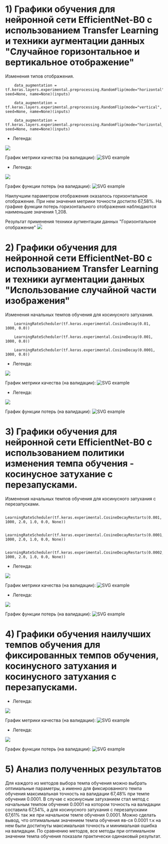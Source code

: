 # 1) Графики обучения для нейронной сети EfficientNet-B0 с использованием Transfer Learning и техники аугментации данных "Случайное горизонтальное и вертикальное отображение"
 Изменения типов отображения.
```
    data_augmentation = tf.keras.layers.experimental.preprocessing.RandomFlip(mode="horizontal", seed=None, name=None)(inputs)
```
```
    data_augmentation = tf.keras.layers.experimental.preprocessing.RandomFlip(mode="vertical", seed=None, name=None)(inputs)
```
```
    data_augmentation = tf.keras.layers.experimental.preprocessing.RandomFlip(mode="horizontal_and_vertical", seed=None, name=None)(inputs)
```
  - Легенда:

   ![](./Images/Flip_Acur.png)
  
   График метрики качества (на валидации):
   ![SVG example](./Images/epoch_categorical_accuracy_1.svg)

  - Легенда:

   ![](./Images/Flip_Loss.png)

  График функции потерь (на валидации):
   ![SVG example](./Images/epoch_loss_1.svg)

Наилучшим параметром отображения оказалось горизонтальное отображение. При нем значения метрики точности достигло 67,58%. На графике функции потерь горизонтального отображения наблюдаются наименьшие значения 1,208. 

Результат применения техники аугментации данных "Горизонтальное отображение"
![](./Images/img_horizontal.jpg)

# 2) Графики обучения для нейронной сети EfficientNet-B0 с использованием Transfer Learning и техники аугментации данных "Использование случайной части изображения" 
 Изменения начальных темпов обучения для косинусного затухания.
```
    LearningRateScheduler(tf.keras.experimental.CosineDecay(0.01, 1000, 0.0))
```
```
    LearningRateScheduler(tf.keras.experimental.CosineDecay(0.001, 1000, 0.0))
```
```
    LearningRateScheduler(tf.keras.experimental.CosineDecay(0.0001, 1000, 0.0))
```
  - Легенда:

   ![](./Images/Crop_Accur.png)
  
   График метрики качества (на валидации):
   ![SVG example](./Images/epoch_categorical_accuracy_2.svg)
   
   - Легенда:

   ![](./Images/Crop_Loss.png)

  График функции потерь (на валидации):
   ![SVG example](./Images/epoch_loss_2.svg)

# 3) Графики обучения для нейронной сети EfficientNet-B0 с использованием политики изменения темпа обучения - косинусное затухание с перезапусками.
 Изменения начальных темпов обучения для косинусного затухания с перезапусками.
```
    LearningRateScheduler(tf.keras.experimental.CosineDecayRestarts(0.001, 1000, 2.0, 1.0, 0.0, None))
```
```
    LearningRateScheduler(tf.keras.experimental.CosineDecayRestarts(0.0001, 1000, 2.0, 1.0, 0.0, None))
```
```
    LearningRateScheduler(tf.keras.experimental.CosineDecayRestarts(0.0002, 1000, 2.0, 1.0, 0.0, None))
```
  - Легенда:

   ![](./Images/Rot_Accur.png)
  
   График метрики качества (на валидации):
   ![SVG example](./Images/epoch_categorical_accuracy_3.svg)
   
   - Легенда:

   ![](./Images/Rot_Locc.png)

  График функции потерь (на валидации):
   ![SVG example](./Images/epoch_loss_3.svg)
   
   # 4) Графики обучения наилучших темпов обучения для фиксированных темпов обучения, косинусного затухания и косинусного затухания с перезапусками.
  - Легенда:

   ![](./Images/Com_Acc.png)
  
   График метрики качества (на валидации):
   ![SVG example](./Images/epoch_categorical_accuracy_4.svg)
   
   - Легенда:

   ![](./Images/Comb_Loss.png)

  График функции потерь (на валидации):
   ![SVG example](./Images/epoch_loss_4.svg)
   
# 5) Анализ полученных результатов

   Для каждого из методов выбора темпа обучения можно выбрать оптимальные параметры, а именно для фиксированного темпа обучения максимальная точность на валидации 67,48% при темпе обучения 0.0001. В случае с косинусным затуханием стал метод с начальным темпом обучения 0.0001 на котором точность на валидации составила 67,54%, а для косинусного затухания с перезапусками 67,61% так же при начальном темпе обучения 0.0001. Можно сделать вывод, что оптимальным значением темпа обучения яв-ся 0.0001 т.к на нем были достигнуты максимальная точность и минимальная ошибка на валидации. По сравнению методов, все методы при оптимальном значении темпа обучения показали практически одинаковый результат.
